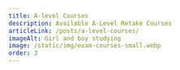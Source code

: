 ```yaml
---
title: A-level Courses
description: Available A-Level Retake Courses
articleLink: /posts/a-level-courses/
imageAlt: Girl and boy studying
image: /static/img/exam-courses-small.webp
order: 3
---
```

